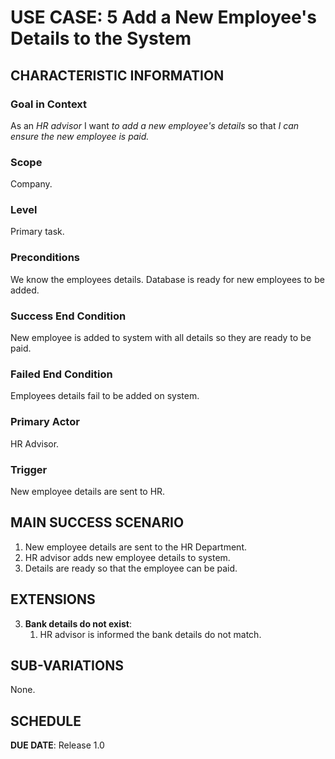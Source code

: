 # USE CASE: 5 Add a New Employee's Details to the System

## CHARACTERISTIC INFORMATION

### Goal in Context
As an *HR advisor* I want *to add a new employee's details* so that *I can ensure the new employee is paid.*

### Scope

Company.

### Level

Primary task.

### Preconditions

We know the employees details.  Database is ready for new employees to be added.

### Success End Condition

New employee is added to system with all details so they are ready to be paid.

### Failed End Condition

Employees details fail to be added on system.

### Primary Actor

HR Advisor.

### Trigger

New employee details are sent to HR.

## MAIN SUCCESS SCENARIO

1. New employee details are sent to the HR Department.
2. HR advisor adds new employee details to system.
3. Details are ready so that the employee can be paid.

## EXTENSIONS

3. **Bank details do not exist**:
    1. HR advisor is informed the bank details do not match.
    
## SUB-VARIATIONS

None.

## SCHEDULE

**DUE DATE**: Release 1.0
